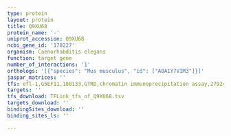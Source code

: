 ```yaml
---
type: protein
layout: protein
title: Q9XU68
protein_name: '-'
uniprot_accession: Q9XU68
ncbi_gene_id: '178227'
organism: Caenorhabditis elegans
function: target gene
number_of_interactions: '1'
orthologs: '[{"species": "Mus musculus", "id": ["A0A1Y7VIM3"]}]'
jaspar_matrices: ''
tfs: efl-1,G5EF11,180133,GTRD,chromatin immunoprecipitation assay,27924024%5Buid%5D,No
targets: ''
tfs_download: TFLink_tfs_of_Q9XU68.tsv
targets_download: ''
bindingSites_download: ''
binding_sites_ls: ''

---
```

